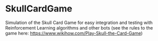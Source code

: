 # SkullCardGame
Simulation of the Skull Card Game for easy integration and testing with Reinforcement Learning algorithms and other bots (see the rules to the game here: https://www.wikihow.com/Play-Skull-the-Card-Game) 

